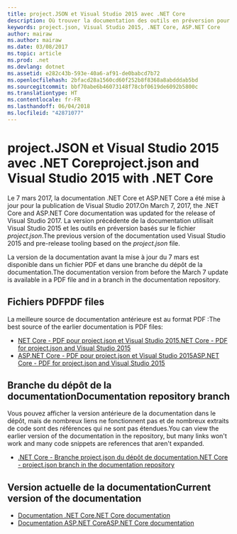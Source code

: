 ```yaml
---
title: project.JSON et Visual Studio 2015 avec .NET Core
description: Où trouver la documentation des outils en préversion pour .NET Core et ASP.NET Core (project.json et Visual Studio 2015).
keywords: project.json, Visual Studio 2015, .NET Core, ASP.NET Core
author: mairaw
ms.author: mairaw
ms.date: 03/08/2017
ms.topic: article
ms.prod: .net
ms.devlang: dotnet
ms.assetid: e282c43b-593e-40a6-af91-de0babcd7b72
ms.openlocfilehash: 2bfacd28a1560cd60f252b8f8368a8abdddab5bd
ms.sourcegitcommit: bbf70abe6b46073148f78cbf0619de6092b5800c
ms.translationtype: HT
ms.contentlocale: fr-FR
ms.lasthandoff: 06/04/2018
ms.locfileid: "42871077"
---
```

# <a name="projectjson-and-visual-studio-2015-with-net-core"></a><span data-ttu-id="171af-104">project.JSON et Visual Studio 2015 avec .NET Core</span><span class="sxs-lookup"><span data-stu-id="171af-104">project.json and Visual Studio 2015 with .NET Core</span></span>

<span data-ttu-id="171af-105">Le 7 mars 2017, la documentation .NET Core et ASP.NET Core a été mise à jour pour la publication de Visual Studio 2017.</span><span class="sxs-lookup"><span data-stu-id="171af-105">On March 7, 2017, the .NET Core and ASP.NET Core documentation was updated for the release of Visual Studio 2017.</span></span> <span data-ttu-id="171af-106">La version précédente de la documentation utilisait Visual Studio 2015 et les outils en préversion basés sur le fichier *project.json*.</span><span class="sxs-lookup"><span data-stu-id="171af-106">The previous version of the documentation used Visual Studio 2015 and pre-release tooling based on the *project.json* file.</span></span>

<span data-ttu-id="171af-107">La version de la documentation avant la mise à jour du 7 mars est disponible dans un fichier PDF et dans une branche du dépôt de la documentation.</span><span class="sxs-lookup"><span data-stu-id="171af-107">The documentation version from before the March 7 update is available in a PDF file and in a branch in the documentation repository.</span></span>

## <a name="pdf-files"></a><span data-ttu-id="171af-108">Fichiers PDF</span><span class="sxs-lookup"><span data-stu-id="171af-108">PDF files</span></span>

<span data-ttu-id="171af-109">La meilleure source de documentation antérieure est au format PDF :</span><span class="sxs-lookup"><span data-stu-id="171af-109">The best source of the earlier documentation is PDF files:</span></span>

* [<span data-ttu-id="171af-110">NET Core - PDF pour project.json et Visual Studio 2015</span><span class="sxs-lookup"><span data-stu-id="171af-110">.NET Core - PDF for project.json and Visual Studio 2015</span></span>](https://github.com/dotnet/docs/blob/project.json/net-core-project-json.pdf)
* [<span data-ttu-id="171af-111">ASP.NET Core - PDF pour project.json et Visual Studio 2015</span><span class="sxs-lookup"><span data-stu-id="171af-111">ASP.NET Core - PDF for project.json and Visual Studio 2015</span></span>](https://github.com/aspnet/Docs/blob/master/aspnetcore/common/_static/aspnet-core-project-json.pdf)

## <a name="documentation-repository-branch"></a><span data-ttu-id="171af-112">Branche du dépôt de la documentation</span><span class="sxs-lookup"><span data-stu-id="171af-112">Documentation repository branch</span></span>

<span data-ttu-id="171af-113">Vous pouvez afficher la version antérieure de la documentation dans le dépôt, mais de nombreux liens ne fonctionnent pas et de nombreux extraits de code sont des références qui ne sont pas étendues.</span><span class="sxs-lookup"><span data-stu-id="171af-113">You can view the earlier version of the documentation in the repository, but many links won't work and many code snippets are references that aren't expanded.</span></span>

* [<span data-ttu-id="171af-114">.NET Core - Branche project.json du dépôt de documentation</span><span class="sxs-lookup"><span data-stu-id="171af-114">.NET Core - project.json branch in the documentation repository</span></span>](https://github.com/dotnet/docs/tree/project.json/docs)

## <a name="current-version-of-the-documentation"></a><span data-ttu-id="171af-115">Version actuelle de la documentation</span><span class="sxs-lookup"><span data-stu-id="171af-115">Current version of the documentation</span></span>

* [<span data-ttu-id="171af-116">Documentation .NET Core</span><span class="sxs-lookup"><span data-stu-id="171af-116">.NET Core documentation</span></span>](./core/index.md)
* [<span data-ttu-id="171af-117">Documentation ASP.NET Core</span><span class="sxs-lookup"><span data-stu-id="171af-117">ASP.NET Core documentation</span></span>](/aspnet/core/)
